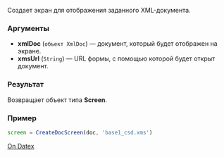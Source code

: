 Создает экран для отображения заданного XML-документа.

### Аргументы
- **xmlDoc** (`объект XmlDoc`) — документ, который будет отображен на экране.
- **xmsUrl** (`String`) — URL формы, с помощью которой будет открыт документ.

### Результат
Возвращает объект типа **Screen**.

### Пример
```js
screen = CreateDocScreen(doc, 'base1_csd.xms')
```

[On Datex](http://docs.datex.ru/article.htm?id=5665465792879477119)